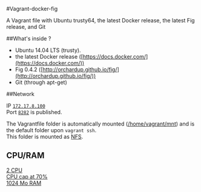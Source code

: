 #Vagrant-docker-fig


A Vagrant file with Ubuntu trusty64, the latest Docker release, the latest Fig release, and Git

##What's inside ?

 - Ubuntu 14.04 LTS (trusty).  
 - the latest Docker release  ([https://docs.docker.com/](https://docs.docker.com/))  
 - Fig 0.4.2                  ([http://orchardup.github.io/fig/](http://orchardup.github.io/fig/))  
 - Git (through apt-get)  

##Network

IP [`172.17.8.100`][ip]  
Port [`8282`][port] is published.  


The Vagrantfile folder is automatically mounted ([/home/vagrant/mnt][mnt]) and is the default folder upon `vagrant ssh`.  
This folder is mounted as [NFS][nfs].  

## CPU/RAM

[2 CPU][ncpu]  
[CPU cap at 70%][cpuc]  
[1024 Mo RAM][ram]  

[mnt]: https://github.com/Micka33/Vagrant-docker-fig/blob/master/Vagrantfile#L63
[nfs]: https://github.com/Micka33/Vagrant-docker-fig/blob/master/Vagrantfile#L63
[ip]:  https://github.com/Micka33/Vagrant-docker-fig/blob/master/Vagrantfile#L61
[port]:https://github.com/Micka33/Vagrant-docker-fig/blob/master/Vagrantfile#L59
[ncpu]:https://github.com/Micka33/Vagrant-docker-fig/blob/master/Vagrantfile#L12
[cpuc]:https://github.com/Micka33/Vagrant-docker-fig/blob/master/Vagrantfile#L13
[ram]: https://github.com/Micka33/Vagrant-docker-fig/blob/master/Vagrantfile#L11

